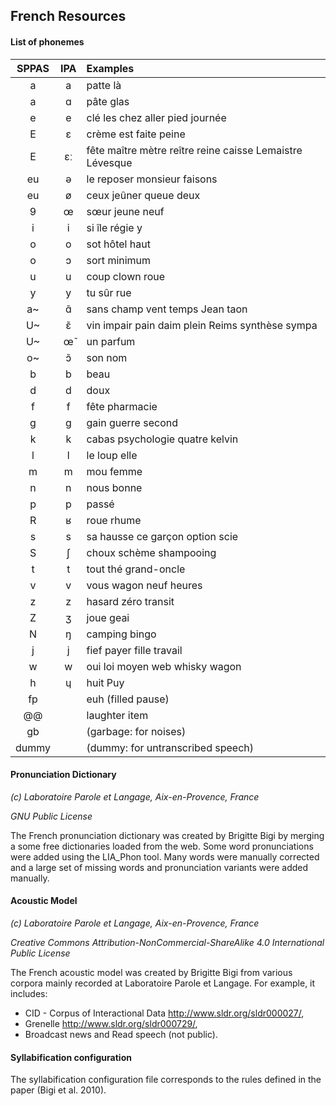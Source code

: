 ## French Resources

#### List of phonemes

| SPPAS |   IPA   | Examples             |
|:-----:|:-------:|:---------------------|
|  a    |    a    |  patte  là           |
|  a    |    ɑ    |  pâte  glas          |
|  e    |    e    |  clé  les  chez  aller  pied  journée  |
|  E    |    ɛ    |  crème  est  faite  peine  |
|  E    |    ɛː   |  fête  maître  mètre  reître  reine  caisse  Lemaistre  Lévesque  |
| eu    |    ə    |  le  reposer  monsieur  faisons    |
| eu    |    ø    |  ceux  jeûner  queue  deux    |
|  9    |    œ    |  sœur  jeune  neuf   |
|  i    |    i    |  si  île  régie  y   |
|  o    |    o    |  sot  hôtel  haut    |
|  o    |    ɔ    |  sort  minimum       |
|  u    |    u    |  coup  clown  roue   |
|  y    |    y    |  tu  sûr  rue        |
| a~    |    ɑ̃    |  sans  champ  vent  temps  Jean  taon   |
| U~    |    ɛ̃    |  vin  impair  pain  daim  plein  Reims  synthèse  sympa  |
| U~    |    œ̃    |  un  parfum          |
| o~    |    ɔ̃    |  son  nom            |
|  b    |    b    |  beau                |
|  d    |    d    |  doux                |
|  f    |    f    |  fête   pharmacie    |
|  g    |    ɡ    |  gain guerre  second |
|  k    |    k    |  cabas  psychologie  quatre  kelvin     |
|  l    |    l    |  le loup elle        |
|  m    |    m    |  mou  femme          |
|  n    |    n    |  nous  bonne         |
|  p    |    p    |  passé               |
|  R    |    ʁ    |  roue  rhume         |
|  s    |    s    |  sa  hausse  ce  garçon  option  scie  |
|  S    |    ʃ    |  choux  schème  shampooing   |
|  t    |    t    |  tout  thé  grand-oncle      |
|  v    |    v    |  vous  wagon  neuf heures      |
|  z    |    z    |  hasard  zéro  transit     |
|  Z    |    ʒ    |  joue  geai      |
|  N    |    ŋ    |  camping  bingo      |
|  j    |    j    |  fief  payer  fille  travail     |
|  w    |    w    |  oui  loi  moyen  web  whisky  wagon  |
|  h    |    ɥ    |  huit  Puy         |
| fp    |         | euh (filled pause)   |
| @@    |         | laughter item        |
| gb    |         | (garbage: for noises) |
| dummy |         | (dummy: for untranscribed speech) |


#### Pronunciation Dictionary


*(c) Laboratoire Parole et Langage, Aix-en-Provence, France*

*GNU Public License*

The French pronunciation dictionary was created by Brigitte Bigi by merging a
some free dictionaries loaded from the web. Some word pronunciations were
added using the LIA_Phon tool. Many words were manually corrected and a large
set of missing words and pronunciation variants were added manually.


#### Acoustic Model

*(c) Laboratoire Parole et Langage, Aix-en-Provence, France*

*Creative Commons Attribution-NonCommercial-ShareAlike 4.0 International Public License*

The French acoustic model was created by Brigitte Bigi from various corpora
mainly recorded at Laboratoire Parole et Langage. For example, it includes:

- CID - Corpus of Interactional Data <http://www.sldr.org/sldr000027/>,
- Grenelle <http://www.sldr.org/sldr000729/>,
- Broadcast news and Read speech (not public).


#### Syllabification configuration

The syllabification configuration file corresponds to the rules defined
in the paper (Bigi et al. 2010).

